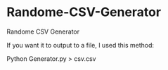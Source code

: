 # Randome-CSV-Generator
Randome CSV Generator

If you want it to output to a file, I used this method:

Python Generator.py > csv.csv
